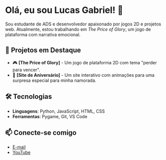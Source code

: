 # Olá, eu sou Lucas Gabriel! 👋

Sou estudante de ADS e desenvolvedor apaixonado por jogos 2D e projetos web. Atualmente, estou trabalhando em *The Price of Glory*, um jogo de plataforma com narrativa emocional. 

## 🚀 Projetos em Destaque
- 🎮 **[The Price of Glory]** - Um jogo de plataforma 2D com tema "perder para vencer".
- 🌟 **[Site de Aniversário]** - Um site interativo com animações para uma surpresa especial para minha namorada.

## 🛠️ Tecnologias
- **Linguagens**: Python, JavaScript, HTML, CSS
- **Ferramentas**: Pygame, Git, VS Code

## 📫 Conecte-se comigo
- [E-mail](mailto:lucasgsouza.contato@gmail.com)
- [YouTube](https://www.youtube.com/@Luketti.lif3)

